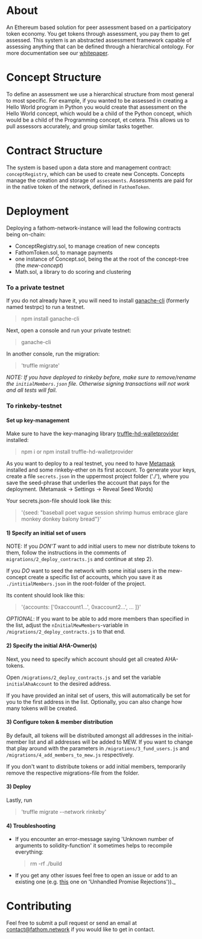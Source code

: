 About
========

An Ethereum based solution for peer assessment based on a participatory token economy. You get tokens through assessment, you pay them to get assessed. This system is an abstracted assessment framework capable of assessing anything that can be defined through a hierarchical ontology.
For more documentation see our [whitepaper](http://fathom.network/whitepaper/).

Concept Structure
============

To define an assessment we use a hierarchical structure from most general to most specific. For example, if you wanted to be assessed in creating a Hello World program in Python you would create that assessment on the Hello World concept, which would be a child of the Python concept, which would be a child of the Programming concept, et cetera. This allows us to pull assessors accurately, and group similar tasks together. 

Contract Structure
==============

The system is based upon a data store and management contract:
`conceptRegistry`, which can be used to create new Concepts. Concepts manage the
creation and storage of `assessments`. Assessments are paid for in the native
token of the network, defined in `FathomToken`.


Deployment
========

Deploying a fathom-network-instance will lead the following contracts being on-chain:

- ConceptRegistry.sol, to manage creation of new concepts
- FathomToken.sol, to manage payments
- one instance of Concept.sol, being the at the root of the concept-tree (the _mew-concept_)
- Math.sol, a library to do scoring and clustering

### To a private testnet

If you do not already have it, you will need to install
[ganache-cli](https://github.com/trufflesuite/ganache-cli) (formerly named testrpc) to
run a testnet. 
> npm install ganache-cli

Next, open a console and run your private testnet:
> ganache-cli

In another console, run the migration: 
>'truffle migrate'

_NOTE: If you have deployed to rinkeby before, make sure to remove/rename the
`initialMembers.json` file. Otherwise signing transactions will not work and all
tests will fail._

### To rinkeby-testnet

#### Set up key-management
Make sure to have the key-managing library
[truffle-hd-walletprovider](https://github.com/trufflesuite/truffle-hdwallet-provider)
installed: 

> npm i 
or
> npm install truffle-hd-walletprovider

As you want to deploy to a real testnet, you need to have
[Metamask](https://metamask.io/) installed and some rinkeby-ether on its first
account. To generate your keys, create a file `secrets.json` in the uppermost
project folder ('./'), where you save the seed-phrase that underlies the account
that pays for the deployment. (Metamask -> Settings -> Reveal Seed Words) 

Your secrets.json-file should look like this: 
>'{seed: "baseball poet vague session shrimp humus embrace glare monkey donkey balony bread"}'

#### 1) Specify an initial set of users

NOTE: If you *DON'T* want to add initial users to mew nor distribute tokens to
them, follow the instructions in the comments of
`migrations/2_deploy_contracts.js` and continue at step 2).

If you *DO* want to seed the network with some initial users in the mew-concept
create a specific list of accounts, which you save it as
`./intitialMembers.json` in the root-folder of the project.

Its content should look like this:
>'{accounts: ['0xaccount1...', 0xaccount2...', ... ]}'

_OPTIONAL_: If you want to be able to add more members than specified in the
list, adjust the `nInitialMewMembers`-variable in `/migrations/2_deploy_contracts.js`
to that end.

#### 2) Specify the initial AHA-Owner(s)

Next, you need to specify which account should get all created AHA-tokens.

Open `/migrations/2_deploy_contracts.js` and set the variable
`initialAhaAccount` to the desired address. 

If you have provided an inital set of users, this will automatically be set for
you to the first address in the list. Optionally, you can also change how many
tokens will be created. 

#### 3) Configure token & member distribution

By default, all tokens will be distributed amongst all addresses in the
initial-member list and all addresses will be added to MEW. If you want to
change that play around with the parameters in `/migrations/3_fund_users.js` and
`/migrations/4_add_members_to_mew.js` respectively.

If you don't want to distribute tokens or add initial members, temporarily
remove the respective migrations-file from the folder.

#### 3) Deploy

Lastly, run 
>'truffle migrate --network rinkeby'


#### 4) Troubleshooting

- If you encounter an error-message saying 'Unknown number of arguments to
  solidity-function' it sometimes helps to recompile everything: 
  > rm -rf ./build

- If you get any other issues feel free to open an issue or add to an existing
one (e.g. [this]() one on 'Unhandled Promise Rejections'))._

Contributing
=========
Feel free to submit a pull request or send an email at <contact@fathom.network> if you would like to get in contact.
